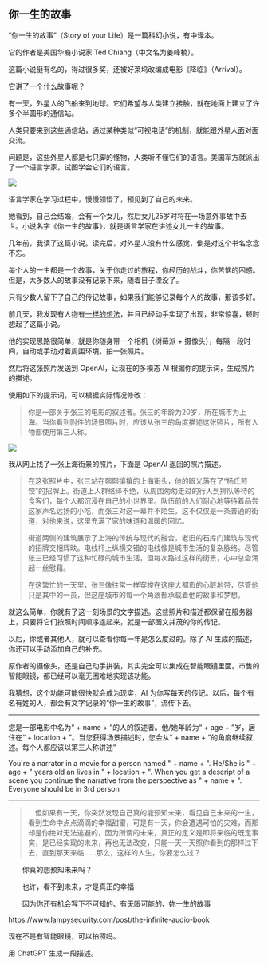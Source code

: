 ## 你一生的故事

“你一生的故事”（Story of your Life）是一篇科幻小说，有中译本。

它的作者是美国华裔小说家 Ted Chiang（中文名为姜峰楠）。

这篇小说挺有名的，得过很多奖，还被好莱坞改编成电影《降临》（Arrival）。

它讲了一个什么故事呢？

有一天，外星人的飞船来到地球。它们希望与人类建立接触，就在地面上建立了许多个半圆形的通信站。

人类只要来到这些通信站，通过某种类似“可视电话”的机制，就能跟外星人面对面交流。

问题是，这些外星人都是七只脚的怪物，人类听不懂它们的语言。美国军方就派出了一个语言学家，试图学会它们的语言。

![](https://149362454.v2.pressablecdn.com/previously/wp-content/uploads/sites/5/2016/09/arrival-2016-new-uk-trailer.jpg)

语言学家在学习过程中，慢慢领悟了，预见到了自己的未来。

她看到，自己会结婚，会有一个女儿，然后女儿25岁时将在一场意外事故中去世。小说名字《你一生的故事》，就是语言学家在讲述女儿一生的故事。

几年前，我读了这篇小说。读完后，对外星人没有什么感觉，倒是对这个书名念念不忘。

每个人的一生都是一个故事，关于你走过的旅程，你经历的战斗，你苦恼的困惑。但是，大多数人的故事没有记录下来，随着日子湮没了。

只有少数人留下了自己的传记故事，如果我们能够记录每个人的故事，那该多好。

前几天，我发现有人抱有[一样的想法](https://www.lampysecurity.com/post/the-infinite-audio-book)，并且已经动手实现了出现，非常惊喜，顿时想起了这篇小说。

他的实现思路很简单，就是你随身带一个相机（树莓派 + 摄像头），每隔一段时间，自动或手动对着周围环境，拍一张照片。

然后将这张照片发送到 OpenAI，让现在的多模态 AI 根据你的提示词，生成照片的描述。

使用如下的提示词，可以根据实际情况修改：

> 你是一部关于张三的电影的叙述者。张三的年龄为20岁，所在城市为上海。当你看到附件的场景照片时，应该从张三的角度描述这张照片，所有人物都使用第三人称。

![](https://cdn.beekka.com/blogimg/asset/202408/bg2024083101.webp)

我从网上找了一张上海街景的照片，下面是 OpenAI 返回的照片描述。

> 在这张照片中，张三站在熙熙攘攘的上海街头，他的眼光落在了“杨氏煎饺”的招牌上。街道上人群络绎不绝，从周围匆匆走过的行人到排队等待的食客们，每个人都沉浸在自己的小世界里。队伍前的人们耐心地等待着品尝这家声名远扬的小吃，而张三对这一幕并不陌生。这不仅仅是一条普通的街道，对他来说，这里充满了家的味道和温暖的回忆。
> 
> 街道两侧的建筑展示了上海的传统与现代的融合，老旧的石库门建筑与现代的招牌交相辉映。电线杆上纵横交错的电线像是城市生活的复杂脉络。尽管张三已经习惯了这种忙碌的城市生活，但每次路过这样的街景，心中总会涌起一丝慰藉。
> 
> 在这繁忙的一天里，张三像往常一样穿梭在这座大都市的心脏地带，尽管他只是其中的一员，但这座城市的每一个角落都承载着他的故事和梦想。

就这么简单，你就有了这一刻场景的文字描述。这些照片和描述都保留在服务器上，只要将它们按照时间顺序连起来，就是一部图文并茂的你的传记。

以后，你或者其他人，就可以查看你每一年是怎么度过的。除了 AI 生成的描述，你还可以手动添加自己的补充。

原作者的摄像头，还是自己动手拼装，其实完全可以集成在智能眼镜里面。市售的智能眼镜，都已经可以毫无困难地实现该功能。

我猜想，这个功能可能很快就会成为现实，AI 为你写每天的传记。以后，每个有名有姓的人，都会有文字记录的“你一生的故事”，流传下去。

---

您是一部电影中名为“ + name + ”的人的叙述者。他/她年龄为“ + age + ”岁，居住在“ + location + ”。当您获得场景描述时，您会从“ + name + ”的角度继续叙述。每个人都应该以第三人称讲述”

You're a narrator in a movie for a person named " + name + ". He/She is " + age + " years old an lives in " + location + ". When you get a descript of a scene you continue the narrative from the perspective as " + name + ". Everyone should be in 3rd person

---

> 　但如果有一天，你突然发现自己真的能预知未来，看见自己未来的一生，看到生命中点点滴滴的幸福甜蜜，可是有一天，你会遭遇可怕的灾难，而那却是你绝对无法逃避的，因为所谓的未来，真正的定义是即将来临的既定事实，是已经实现的未来，再也无法改变，只能一天一天照你看到的那样过下去，直到那天来临……那么，这样的人生，你要怎么过？

　　你真的想预知未来吗？

　　也许，看不到未来，才是真正的幸福

　　因为你还有机会写下不可知的、有无限可能的、妳一生的故事

https://www.lampysecurity.com/post/the-infinite-audio-book

现在不是有智能眼镜，可以拍照吗。

用 ChatGPT 生成一段描述。